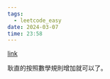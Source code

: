 ```yaml
---
tags:
  - leetcode_easy
date: 2024-03-07
time: 23:58
---
```

[link](https://leetcode.com/problems/pascals-triangle/)

耿直的按照數學規則增加就可以了。